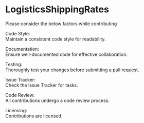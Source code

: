 # LogisticsShippingRates
Please consider the below factors while contributing

Code Style:  
Maintain a consistent code style for readability.

Documentation:  
Ensure well-documented code for effective collaboration.

Testing:  
Thoroughly test your changes before submitting a pull request.

Issue Tracker:  
Check the Issue Tracker for tasks.

Code Review:  
All contributions undergo a code review process.

Licensing:  
Contributions are licensed.
